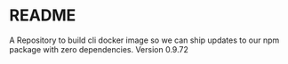 # README #

A Repository to build cli docker image so we can ship updates to our npm package with zero dependencies. Version 0.9.72